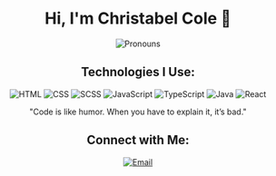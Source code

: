 <h1 align="center">Hi, I'm Christabel Cole 👋</h1>

<p align="center">
<!--   <img src="https://img.shields.io/badge/Email-ChristabelCole1@gmail.com-blue?style=for-the-badge&logo=gmail" alt="Email" /> -->
  <img src="https://img.shields.io/badge/Pronouns-She%2FHer-pink?style=for-the-badge" alt="Pronouns" />
</p>

<h2 align="center">Technologies I Use:</h2>

<p align="center">
  <img src="https://img.shields.io/badge/HTML-000000?style=for-the-badge&logo=html5" alt="HTML" />
  <img src="https://img.shields.io/badge/CSS-000000?style=for-the-badge&logo=css3" alt="CSS" />
  <img src="https://img.shields.io/badge/SCSS-000000?style=for-the-badge&logo=sass" alt="SCSS" />
  <img src="https://img.shields.io/badge/JavaScript-000000?style=for-the-badge&logo=javascript" alt="JavaScript" />
  <img src="https://img.shields.io/badge/TypeScript-000000?style=for-the-badge&logo=typescript" alt="TypeScript" />
  <img src="https://img.shields.io/badge/Java-000000?style=for-the-badge&logo=java" alt="Java" />
  <img src="https://img.shields.io/badge/React-000000?style=for-the-badge&logo=react" alt="React" />
</p>

<p align="center">
  "Code is like humor. When you have to explain it, it’s bad."
</p>

<h2 align="center">Connect with Me:</h2>

<p align="center">
  <a href="mailto:christabelcole1@gmail.com" target="_blank">
    <img src="https://img.shields.io/badge/Email-ChristabelCole1@gmail.com-blue?style=for-the-badge&logo=gmail" alt="Email" />
  </a>
</p>




